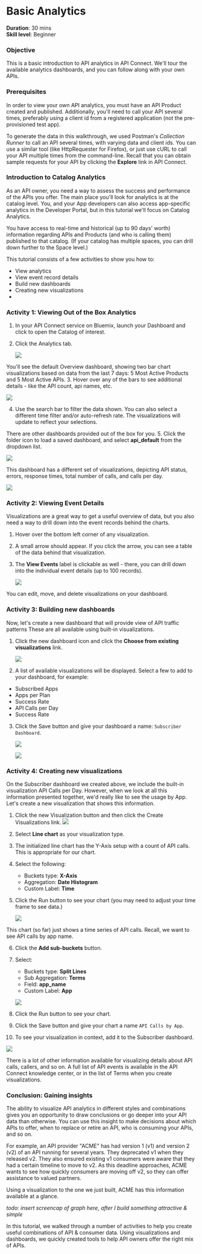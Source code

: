 # Basic Analytics
**Duration**: 30 mins  
**Skill level**: Beginner

### Objective
This is a basic introduction to API analytics in API Connect. We'll tour the available analytics dashboards, and you can follow along with your own APIs.


### Prerequisites
In order to view your own API analytics, you must have an API Product created and published. Additionally, you'll need to call your API several times, preferably using a client id from a registered application (not the pre-provisioned test app).

To generate the data in this walkthrough, we used Postman's *Collection Runner* to call an API several times, with varying data and client ids. You can use a similar tool (like HttpRequester for Firefox), or just use cURL to call your API multiple times from the command-line. Recall that you can obtain sample requests for your API by clicking the **Explore** link in API Connect.

### Introduction to Catalog Analytics
As an API owner, you need a way to assess the success and performance of the APIs you offer. The main place you'll look for analytics is at the catalog level. You, and your App developers can also access app-specific analytics in the Developer Portal, but in this tutorial we'll focus on Catalog Analytics.

You have access to real-time and historical (up to 90 days' worth) information regarding APIs and Products (and who is calling them) published to that catalog. (If your catalog has multiple spaces, you can drill down further to the Space level.)

This tutorial consists of a few activities to show you how to:
* View analytics
* View event record details
* Build new dashboards
* Creating new visualizations
* 

### Activity 1: Viewing Out of the Box Analytics
1. In your API Connect service on Bluemix, launch your Dashboard and click to open the Catalog of interest. 
2. Click the Analytics tab.

   ![](./images/analyticstab.png) 
  
You'll see the default Overview dashboard, showing two bar chart visualizations based on data from the last 7 days: 5 Most Active Products and 5 Most Active APIs. 
3. Hover over any of the bars to see additional details - like the API count, api names, etc.

   ![](./images/defaultoverview.png) 

4. Use the search bar to filter the data shown. You can also select a different time filter and/or auto-refresh rate. The visualizations will update to reflect your selections.

There are other dashboards provided out of the box for you. 
5. Click the folder icon to load a saved dashboard, and select **api_default** from the dropdown list.

   ![](./images/api_default.png) 

This dashboard has a different set of visualizations, depicting API status, errors, response times, total number of calls, and calls per day.

   ![](./images/sandbox-api_default.png) 


### Activity 2: Viewing Event Details

Visualizations are a great way to get a useful overview of data, but you also need a way to drill down into the event records behind the charts.

1. Hover over the bottom left corner of any visualization. 
2. A small arrow should appear. If you click the arrow, you can see a table of the data behind that visualization. 
3. The **View Events** label is clickable as well - there, you can drill down into the individual event details (up to 100 records).

   ![](./images/statuscodetable.png) 

You can edit, move, and delete visualizations on your dashboard.

### Activity 3: Building new dashboards

Now, let's create a new dashboard that will provide view of API traffic patterns These are all available using built-in visualizations. 

1. Click the new dashboard icon and click the **Choose from existing visualizations** link. 

   ![](./images/newdashboard.png) 

2. A list of available visualizations will be displayed. Select a few to add to your dashboard, for example:
  * Subscribed Apps
  * Apps per Plan 
  * Success Rate
  * API Calls per Day
  * Success Rate
3. Click the Save button and give your dashboard a name: ``Subscriber Dashboard``.

   ![](./images/savedashboard.png)

   ![](./images/namedashboard.png) 


### Activity 4: Creating new visualizations
On the Subscriber dashboard we created above, we include the built-in visualization API Calls per Day. However, when we look at all this information presented together, we'd really like to see the usage by App. Let's create a new visualization that shows this information.

1. Click the new Visualization button and then click the Create Visualizations link.
   ![](./images/newvisualization.png) 

2. Select **Line chart** as your visualization type.
3. The initialized line chart has the Y-Axis setup with a count of API calls. This is appropriate for our chart.
4. Select the following:
	* Buckets type: **X-Axis**
	* Aggregation: **Date Histogram**
	* Custom Label: **Time** 
5. Click the Run button to see your chart (you may need to adjust your time frame to see data.)

   ![](./images/apichart1.png)

This chart (so far) just shows a time series of API calls. Recall, we want to see API calls by app name.

6. Click the **Add sub-buckets** button.
7. Select:
	* Buckets type: **Split Lines**
	* Sub Aggregation: **Terms**
	* Field: **app_name**
	* Custom Label: **App**
	
   ![](./images/subbucket.png)
8. Click the Run button to see your chart.
9. Click the Save button and give your chart a name ``API Calls by App``.
10. To see your visualization in context, add it to the Subscriber dashboard.

   ![](./images/apichartfinal.png)
 
There is a lot of other information available for visualizing details about API calls, callers, and so on. A full list of API events is available in the API Connect knowledge center, or in the list of Terms when you create visualizations.

### Conclusion: Gaining insights

The ability to visualize API analytics in different styles and combinations gives you an opportunity to draw conclusions or go deeper into your API data than otherwise. You can use this insight to make decisions about which APIs to offer, when to replace or retire an API, who is consuming your APIs, and so on.

For example, an API provider "ACME" has had version 1 (v1) and version 2 (v2) of an API running for several years. They deprecated v1 when they released v2. They also ensured existing v1 consumers were aware that they had a certain timeline to move to v2. As this deadline approaches, ACME wants to see how quickly consumers are moving off v2, so they can offer assistance to valued partners. 

Using a visualization to the one we just built, ACME has this information available at a glance.

*todo: insert screencap of graph here, after I build something attractive & simple*

In this tutorial, we walked through a number of activities to help you create useful combinations of API & consumer data. Using visualizations and dashboards, we quickly created tools to help API owners offer the right mix of APIs.


